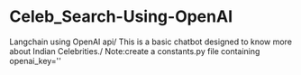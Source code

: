 # Celeb_Search-Using-OpenAI
Langchain using OpenAI api/
This is a basic chatbot designed to know more about Indian Celebrities./
Note:create a constants.py file containing openai_key=''
